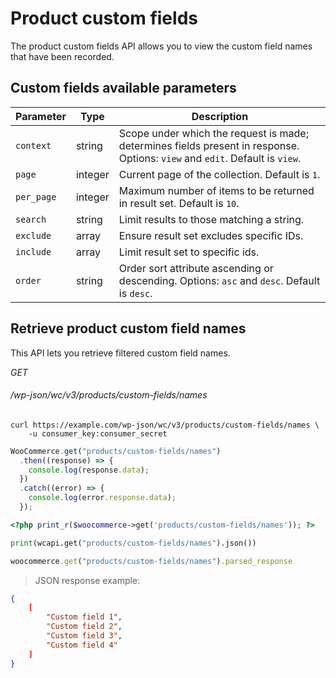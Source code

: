 # Product custom fields #

The product custom fields API allows you to view the custom field names that have been recorded.

## Custom fields available parameters ##

| Parameter  | Type     | Description                                                                                                                  |
| ---------- | -------- | ---------------------------------------------------------------------------------------------------------------------------- |
| `context`  | string  | Scope under which the request is made; determines fields present in response. Options: `view` and `edit`. Default is `view`. |
| `page`     | integer | Current page of the collection. Default is `1`.                                                                              |
| `per_page` | integer | Maximum number of items to be returned in result set. Default is `10`.                                                       |
| `search`   | string  | Limit results to those matching a string.                                                                                    |
| `exclude`  | array   | Ensure result set excludes specific IDs.                                                                                     |
| `include`  | array   | Limit result set to specific ids.                                                                                            |
| `order`    | string  | Order sort attribute ascending or descending. Options: `asc` and `desc`. Default is `desc`.                                  |

## Retrieve product custom field names ##

This API lets you retrieve filtered custom field names.

<div class="api-endpoint">
	<div class="endpoint-data">
		<i class="label label-get">GET</i>
		<h6>/wp-json/wc/v3/products/custom-fields/names</h6>
	</div>
</div>

```shell
curl https://example.com/wp-json/wc/v3/products/custom-fields/names \
	-u consumer_key:consumer_secret
```

```javascript
WooCommerce.get("products/custom-fields/names")
  .then((response) => {
    console.log(response.data);
  })
  .catch((error) => {
    console.log(error.response.data);
  });
```

```php
<?php print_r($woocommerce->get('products/custom-fields/names')); ?>
```

```python
print(wcapi.get("products/custom-fields/names").json())
```

```ruby
woocommerce.get("products/custom-fields/names").parsed_response
```

> JSON response example:

```json
{
	[
		"Custom field 1",
		"Custom field 2",
		"Custom field 3",
		"Custom field 4"
	]
}
```
